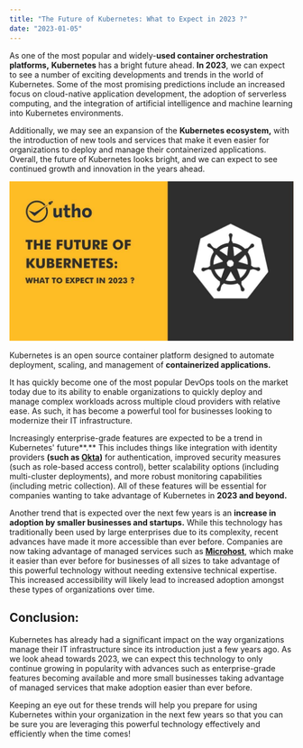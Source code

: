 ```yaml
---
title: "The Future of Kubernetes: What to Expect in 2023 ?"
date: "2023-01-05"
---
```


As one of the most popular and widely-**used container orchestration platforms,** **Kubernetes** has a bright future ahead. **In 2023**, we can expect to see a number of exciting developments and trends in the world of Kubernetes. Some of the most promising predictions include an increased focus on cloud-native application development, the adoption of serverless computing, and the integration of artificial intelligence and machine learning into Kubernetes environments.

Additionally, we may see an expansion of the **Kubernetes ecosystem,** with the introduction of new tools and services that make it even easier for organizations to deploy and manage their containerized applications. Overall, the future of Kubernetes looks bright, and we can expect to see continued growth and innovation in the years ahead.

![](images/The-Future-of-Kubernetes_-What-to-Expect-in-2023.jpg)

Kubernetes is an open source container platform designed to automate deployment, scaling, and management of **containerized applications.**

It has quickly become one of the most popular DevOps tools on the market today due to its ability to enable organizations to quickly deploy and manage complex workloads across multiple cloud providers with relative ease. As such, it has become a powerful tool for businesses looking to modernize their IT infrastructure. 

Increasingly enterprise-grade features are expected to be a trend in Kubernetes' future**.** This includes things like integration with identity providers **(such as [Okta](https://en.wikipedia.org/wiki/Okta,_Inc.))** for authentication, improved security measures (such as role-based access control), better scalability options (including multi-cluster deployments), and more robust monitoring capabilities (including metric collection). All of these features will be essential for companies wanting to take advantage of Kubernetes in **2023 and beyond.** 

Another trend that is expected over the next few years is an **increase in adoption by smaller businesses and startups.** While this technology has traditionally been used by large enterprises due to its complexity, recent advances have made it more accessible than ever before. Companies are now taking advantage of managed services such as **[Microhost](https://utho.com/kubernetes)**, which make it easier than ever before for businesses of all sizes to take advantage of this powerful technology without needing extensive technical expertise. This increased accessibility will likely lead to increased adoption amongst these types of organizations over time. 

## **Conclusion:** 

Kubernetes has already had a significant impact on the way organizations manage their IT infrastructure since its introduction just a few years ago. As we look ahead towards 2023, we can expect this technology to only continue growing in popularity with advances such as enterprise-grade features becoming available and more small businesses taking advantage of managed services that make adoption easier than ever before.

Keeping an eye out for these trends will help you prepare for using Kubernetes within your organization in the next few years so that you can be sure you are leveraging this powerful technology effectively and efficiently when the time comes!
